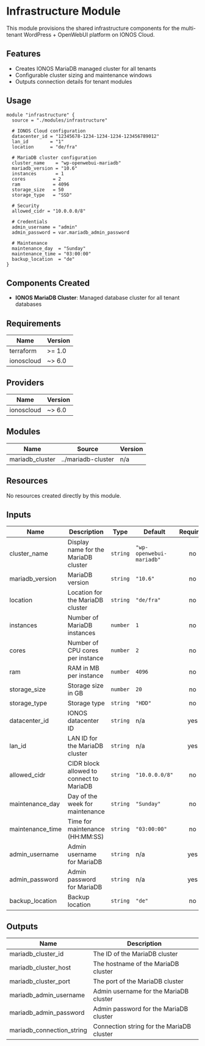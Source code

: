 # Infrastructure Module

This module provisions the shared infrastructure components for the multi-tenant WordPress + OpenWebUI platform on IONOS Cloud.

## Features

- Creates IONOS MariaDB managed cluster for all tenants
- Configurable cluster sizing and maintenance windows
- Outputs connection details for tenant modules

## Usage

```hcl
module "infrastructure" {
  source = "./modules/infrastructure"
  
  # IONOS Cloud configuration
  datacenter_id = "12345678-1234-1234-1234-123456789012"
  lan_id        = "1"
  location      = "de/fra"
  
  # MariaDB cluster configuration
  cluster_name    = "wp-openwebui-mariadb"
  mariadb_version = "10.6"
  instances       = 1
  cores          = 2
  ram            = 4096
  storage_size   = 50
  storage_type   = "SSD"
  
  # Security
  allowed_cidr = "10.0.0.0/8"
  
  # Credentials
  admin_username = "admin"
  admin_password = var.mariadb_admin_password
  
  # Maintenance
  maintenance_day  = "Sunday"
  maintenance_time = "03:00:00"
  backup_location  = "de"
}
```

## Components Created

- **IONOS MariaDB Cluster**: Managed database cluster for all tenant databases

## Requirements

| Name | Version |
|------|---------|
| terraform | >= 1.0 |
| ionoscloud | ~> 6.0 |

## Providers

| Name | Version |
|------|---------|
| ionoscloud | ~> 6.0 |

## Modules

| Name | Source | Version |
|------|--------|---------|
| mariadb_cluster | ../mariadb-cluster | n/a |

## Resources

No resources created directly by this module.

## Inputs

| Name | Description | Type | Default | Required |
|------|-------------|------|---------|:--------:|
| cluster_name | Display name for the MariaDB cluster | `string` | `"wp-openwebui-mariadb"` | no |
| mariadb_version | MariaDB version | `string` | `"10.6"` | no |
| location | Location for the MariaDB cluster | `string` | `"de/fra"` | no |
| instances | Number of MariaDB instances | `number` | `1` | no |
| cores | Number of CPU cores per instance | `number` | `2` | no |
| ram | RAM in MB per instance | `number` | `4096` | no |
| storage_size | Storage size in GB | `number` | `20` | no |
| storage_type | Storage type | `string` | `"HDD"` | no |
| datacenter_id | IONOS datacenter ID | `string` | n/a | yes |
| lan_id | LAN ID for the MariaDB cluster | `string` | n/a | yes |
| allowed_cidr | CIDR block allowed to connect to MariaDB | `string` | `"10.0.0.0/8"` | no |
| maintenance_day | Day of the week for maintenance | `string` | `"Sunday"` | no |
| maintenance_time | Time for maintenance (HH:MM:SS) | `string` | `"03:00:00"` | no |
| admin_username | Admin username for MariaDB | `string` | n/a | yes |
| admin_password | Admin password for MariaDB | `string` | n/a | yes |
| backup_location | Backup location | `string` | `"de"` | no |

## Outputs

| Name | Description |
|------|-------------|
| mariadb_cluster_id | The ID of the MariaDB cluster |
| mariadb_cluster_host | The hostname of the MariaDB cluster |
| mariadb_cluster_port | The port of the MariaDB cluster |
| mariadb_admin_username | Admin username for the MariaDB cluster |
| mariadb_admin_password | Admin password for the MariaDB cluster |
| mariadb_connection_string | Connection string for the MariaDB cluster |
